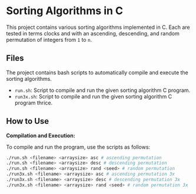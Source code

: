 # Sorting Algorithms in C

This project contains various sorting algorithms implemented in C. Each are tested in terms clocks and with an ascending, descending, and random permutation of integers from `1` to `n`. 

## Files

The project contains bash scripts to automatically compile and execute the sorting algorithms.

- `run.sh`: Script to compile and run the given sorting algorithm C program.
- `run3x.sh`: Script to compile and run the given sorting algorithm C program thrice.

## How to Use

**Compilation and Execution:**

To compile and run the program, use the scripts as follows:

```bash
./run.sh <filename> <arraysize> asc # ascending permutation
./run.sh <filename> <arraysize> desc # descending permutation
./run.sh <filename> <arraysize> rand <seed> # random permutation
./run3x.sh <filename> <arraysize> asc # ascending permutation 3x
./run3x.sh <filename> <arraysize> desc # descending permutation 3x
./run3x.sh <filename> <arraysize> rand <seed> # random permutation 3x
```

